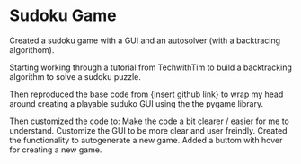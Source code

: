 # Sudoku Game

Created a sudoku game with a GUI and an autosolver (with a backtracing algorithom).

Starting working through a tutorial from TechwithTim to build a backtracking algorithm to solve a sudoku puzzle. 

Then reproduced the base code from {insert github link} to wrap my head around creating a playable suduko GUI using the the pygame library. 

Then customized the code to:
Make the code a bit clearer / easier for me to understand.
Customize the GUI to be more clear and user freindly.
Created the functionality to autogenerate a new game.
Added a buttom with hover for creating a new game.
